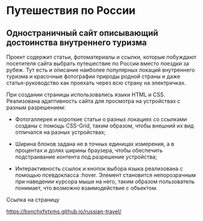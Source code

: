 # Путешествия по России
## Одностраничный сайт описывающий достоинства внутреннего туризма

Проект содержит статьи, фотоматериалы и ссылки, которые побуждают посетителя сайта выбрать путешествие по России вместо поездки за рубеж. Тут есть и описание наиболее популярных локаций внутреннего туризма и красочные фотографии природы родной страны и даже статья-руководство как проехать через всю страну на электричках.

При создании страницы использовались языки HTML и CSS. Реализована адаптивность сайта для просмотра на устройствах с разным разрешением:

* Фотогаллерея и короткие статьи о разных локациях со ссылками созданы с помощь CSS-Grid, таким образом, чтобы внешний их вид отличался на разных устройствах;

* Ширина блоков задана не в точных единицах измерения, а в процентах и долях ширины браузера, чтобы обеспечить подстраивание контента под разрешение устройства;

* Интерактивность ссылок и кнопок выбора языка реализована с помощью псевдокласса :hover. Элемент становится непорозрачным при наведении курсора мыши на него, таким образом пользователь понимает, что возможно взаимодействие с объектом.

Ссылка на страницу

https://bxnchxfxtxms.github.io/russian-travel/